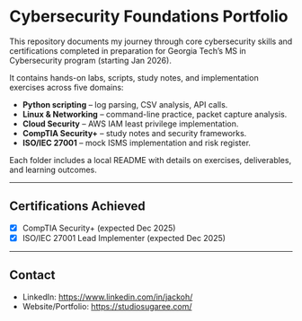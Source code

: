 # Cybersecurity Foundations Portfolio

This repository documents my journey through core cybersecurity skills and certifications completed in preparation for Georgia Tech’s MS in Cybersecurity program (starting Jan 2026).

It contains hands-on labs, scripts, study notes, and implementation exercises across five domains:

- **Python scripting** – log parsing, CSV analysis, API calls.
- **Linux & Networking** – command-line practice, packet capture analysis.
- **Cloud Security** – AWS IAM least privilege implementation.
- **CompTIA Security+** – study notes and security frameworks.
- **ISO/IEC 27001** – mock ISMS implementation and risk register.

Each folder includes a local README with details on exercises, deliverables, and learning outcomes.

---

## Certifications Achieved
- [x] CompTIA Security+ (expected Dec 2025)  
- [x] ISO/IEC 27001 Lead Implementer (expected Dec 2025)  

---

## Contact
- LinkedIn: https://www.linkedin.com/in/jackoh/
- Website/Portfolio: https://studiosugaree.com/

